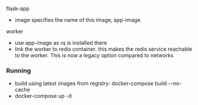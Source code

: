 


flask-app
- image specifies the name of this image, app-image 

worker
- use app-image as rq is installed there 
- link the worker to redis container.  this makes the redis service reachable to the worker.  This is now a legacy option compared to networks 

### Running
- build using latest images from registry: docker-compose build --no-cache
- docker-compose up -d

